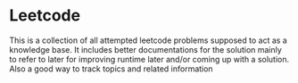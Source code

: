 # Leetcode

This is a collection of all attempted leetcode problems supposed to act as a knowledge base. It includes better documentations for the solution mainly to refer to later for improving runtime later and/or coming up with a solution. Also a good way to track topics and related information

